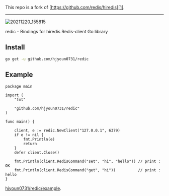 This repo is a fork of [https://github.com/redis/hiredis][1].

---

![20211220_155815](https://user-images.githubusercontent.com/55075487/146725244-3a5cc056-1115-438b-8fcc-96de44bdc465.jpg)

redic - Bindings for hiredis Redis-client Go library

## Install

```sh
go get -u github.com/hjyoun0731/redic
```

## Example

```
package main

import (
	"fmt"

	"github.com/hjyoun0731/redic"
)

func main() {

	client, e := redic.NewClient("127.0.0.1", 6379)
	if e != nil {
		fmt.Println(e)
		return
	}
	defer client.Close()

	fmt.Println(client.RedisCommand("set", "hi", "hello")) // print : OK
	fmt.Println(client.RedisCommand("get", "hi"))          // print : hello
}
```

[hjyoun0731/redic/example][2].


[1]: https://github.com/redis/hiredis
[2]: https://github.com/hjyoun0731/redic/blob/master/example/main.go
